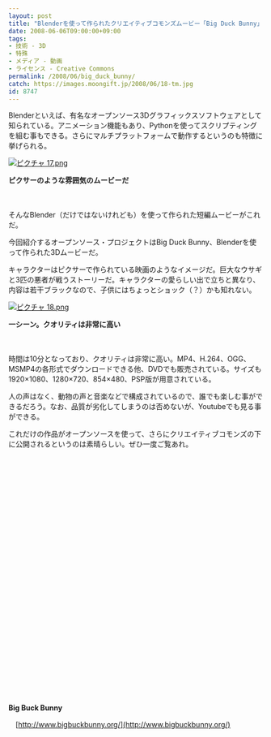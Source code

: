 ```yaml
---
layout: post
title: "Blenderを使って作られたクリエイティブコモンズムービー「Big Duck Bunny」"
date: 2008-06-06T09:00:00+09:00
tags: 
- 技術 - 3D
- 特殊
- メディア - 動画
- ライセンス - Creative Commons
permalink: /2008/06/big_duck_bunny/
catch: https://images.moongift.jp/2008/06/18-tm.jpg
id: 8747
---
```

Blenderといえば、有名なオープンソース3Dグラフィックスソフトウェアとして知られている。アニメーション機能もあり、Pythonを使ってスクリプティングを組む事もできる。さらにマルチプラットフォームで動作するというのも特徴に挙げられる。

  

[![ピクチャ 17.png](https://images.moongift.jp/2008/06/17-tm.jpg)](https://images.moongift.jp/2008/06/17.jpg)  
  
**ピクサーのような雰囲気のムービーだ**

  

　

  

そんなBlender（だけではないけれども）を使って作られた短編ムービーがこれだ。

  

今回紹介するオープンソース・プロジェクトはBig Duck Bunny、Blenderを使って作られた3Dムービーだ。

  
  
<!--more-->  

キャラクターはピクサーで作られている映画のようなイメージだ。巨大なウサギと3匹の悪者が戦うストーリーだ。キャラクターの愛らしい出で立ちと異なり、内容は若干ブラックなので、子供にはちょっとショック（？）かも知れない。

  

[![ピクチャ 18.png](https://images.moongift.jp/2008/06/18-tm.jpg)](https://images.moongift.jp/2008/06/18.jpg)  
  
**一シーン。クオリティは非常に高い**

  

　

  

時間は10分となっており、クオリティは非常に高い。MP4、H.264、OGG、MSMP4の各形式でダウンロードできる他、DVDでも販売されている。サイズも1920×1080、1280×720、854×480、PSP版が用意されている。

  

人の声はなく、動物の声と音楽などで構成されているので、誰でも楽しむ事ができるだろう。なお、品質が劣化してしまうのは否めないが、Youtubeでも見る事ができる。

  

これだけの作品がオープンソースを使って、さらにクリエイティブコモンズの下に公開されるというのは素晴らしい。ぜひ一度ご覧あれ。

  

　

<object width="425" height="355"><br><param name="movie" value="http://www.youtube.com/v/YE7VzlLtp-4&amp;hl=en">
<br><param name="wmode" value="transparent">
<br><embed src="http://www.youtube.com/v/YE7VzlLtp-4&amp;hl=en" type="application/x-shockwave-flash" wmode="transparent" width="425" height="355"></embed><br></object>  

　

  

**Big Buck Bunny**  
  
　[http://www.bigbuckbunny.org/](http://www.bigbuckbunny.org/)

  
